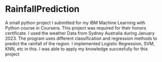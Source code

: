 # RainfallPrediction
A small python project I submitted for my IBM Machine Learning with Python course in Coursera. This project was required for their honors certificate. 
I used the weather Data from Sydney Australia during January 2023. The program uses different classification and regression methods 
to predict the rainfall of the region. I implemented Logistic Regression, SVM, KNN, etc in this. I was able to apply my knowledge succesfully for this project
